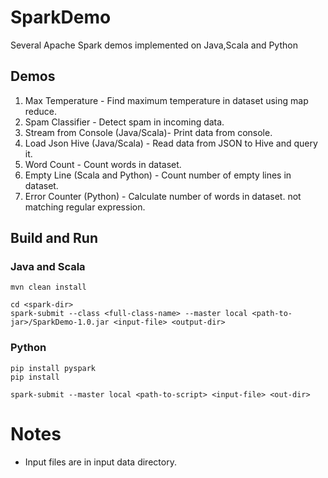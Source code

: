 # SparkDemo
Several Apache Spark demos implemented on Java,Scala and Python

## Demos

1. Max Temperature - Find maximum temperature in dataset using map reduce.
2. Spam Classifier - Detect spam in incoming data.
3. Stream from Console (Java/Scala)- Print data from console.
4. Load Json Hive (Java/Scala) - Read data from JSON to Hive and query it.
5. Word Count - Count words in dataset.
6. Empty Line (Scala and Python) - Count number of empty lines in dataset.
7. Error Counter (Python) - Calculate number of words in dataset. not matching regular expression.


## Build and Run

### Java and Scala

```
mvn clean install 

cd <spark-dir>
spark-submit --class <full-class-name> --master local <path-to-jar>/SparkDemo-1.0.jar <input-file> <output-dir>
```

### Python
```
pip install pyspark
pip install 

spark-submit --master local <path-to-script> <input-file> <out-dir>
```

# Notes

- Input files are in input data directory.

